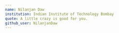 ```yaml
---
name: Nilanjan Daw 
institution: Indian Institute of Technology Bombay
quote: A little crazy is good for you.
github_user: NilanjanDaw
---
```

